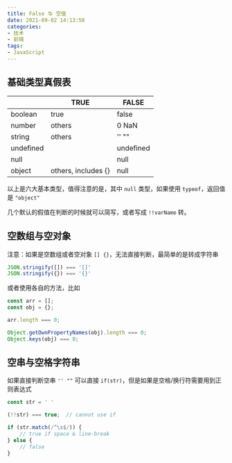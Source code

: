 ```yaml
---
title: False 与 空值
date: 2021-09-02 14:13:58
categories:
- 技术
- 前端
tags:
- JavaScript
---
```

## 基础类型真假表

|           | TRUE                | FALSE     |
| --------- | ------------------- | --------- |
| boolean   | true                | false     |
| number    | others              | 0 NaN     |
| string    | others              | '' ""     |
| undefined |                     | undefined |
| null      |                     | null      |
| object    | others, includes {} | null      |

以上是六大基本类型，值得注意的是，其中 `null` 类型，如果使用 `typeof`，返回值是 `"object"`

几个默认的假值在判断的时候就可以简写，或者写成 `!!varName` 转。

<!--more-->

## 空数组与空对象

注意：如果是空数组或者空对象 `[] {}`，无法直接判断，最简单的是转成字符串

```javascript
JSON.stringify([]) === '[]'
JSON.stringify({}) === '{}'
```

或者使用各自的方法，比如

```javascript
const arr = [];
const obj = {};

arr.length === 0;

Object.getOwnPropertyNames(obj).length === 0;
Object.keys(obj) === 0;
```



## 空串与空格字符串

如果直接判断空串 `'' ""` 可以直接 `if(str)`，但是如果是空格/换行符需要用到正则表达式

```javascript
const str = ' '

(!!str) === true;  // cannot use if

if (str.match(/^\s$/)) {
    // true if space & line-break
} else {
    // false
}
```
